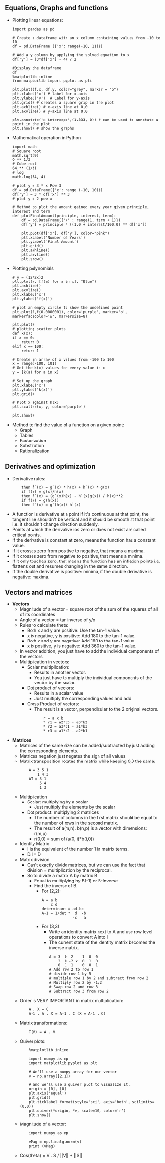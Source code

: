 ## Equations, Graphs and functions
* Plotting linear equations:
    ```
    import pandas as pd

    # Create a dataframe with an x column containing values from -10 to 10
    df = pd.DataFrame ({'x': range(-10, 11)})

    # Add a y column by applying the solved equation to x
    df['y'] = (3*df['x'] - 4) / 2

    #Display the dataframe
    df
    %matplotlib inline
    from matplotlib import pyplot as plt

    plt.plot(df.x, df.y, color="grey", marker = "o")
    plt.xlabel('x') # label for x-axis
    plt.ylabel('y')  # Label for y-axis
    plt.grid() # creates a square grip in the plot
    plt.axhline() # x-axis line at 0,0
    plt.axvline() # y-axis line at 0,0

    plt.annotate('x-intercept',(1.333, 0)) # can be used to annotate a point in the plot
    plt.show() # show the graphs
    ```
* Mathematical operation in Python
    ```
    import math
    # Square root
    math.sqrt(9)
    9 ** 1/2
    # Cube root
    64 ** (1/3)
    # log
    math.log(64, 4)

    # plot y = 3 * x Pow 3
    df = pd.DataFrame({'x': range (-10, 10)})
    df['y'] = 3 * df['x'] ** 3
    # plot y = 2 pow x

    # Method to plot the amount gained every year given principle, interest and term
    def plotFinalAmount(principle, interest, term):
        df = pd.DataFrame({'x' : range(1, term + 1)})
        df['y'] = principle * ((1.0 + interest/100.0) ** df['x'])
        
        plt.plot(df['x'], df['y'], color="pink")
        plt.xlabel('Number of Years')
        plt.ylabel('Final Amount')
        plt.grid()
        plt.axhline()
        plt.axvline()
        plt.show()
    ```
* Plotting polynomials
    ```
    # y = (12/2x)2
    plt.plot(x, [f(a) for a in x], "Blue")
    plt.axhline()
    plt.axvline()
    plt.xlabel('x')
    plt.ylabel('f(x)')

    # plot an empty circle to show the undefined point
    plt.plot(0,f(0.0000001), color='purple', marker='o', markerfacecolor='w', markersize=8)

    plt.plot()
    # plotting scatter plots
    def k(x):
    if x == 0:
        return 0
    elif x == 100:
        return 1

    # Create an array of x values from -100 to 100
    x = range(-100, 101)
    # Get the k(x) values for every value in x
    y = [k(a) for a in x]

    # Set up the graph
    plt.xlabel('x')
    plt.ylabel('k(x)')
    plt.grid()

    # Plot x against k(x)
    plt.scatter(x, y, color='purple')

    plt.show()
    ```
* Method to find the value of a function on a given point:
    * Graph
    * Tables
    * Factorization
    * Substitution
    * Rationalization
## Derivatives and optimization

* Derivative rules:
    ``` if f(x) = g(x) * h(x)
        then f`(x) = g`(x) * h(x) + h`(x) * g(x)
        if f(x) = g(x)/h(x)
        then f`(x) = (g`(x)h(x) - h`(x)g(x)) / h(x)**2
        if f(x) = g(h(x))
        then f`(x) = g`(h(x)) h`(x)
    ```
* A function is derivative at a point if it's continuous at that point, the tangent line shouldn't be vertical and it should be smooth at that point i.e. it shouldn't change direction suddenly.
* Points at which the derivative ios zero or does not exist are called critical points.
* If the derivative is constant at zero, means the function has a constant value.
* If it crosses zero from positive to negative, that means a maxima.
* If it crosses zero from negative to positive, that means a minima.
* If it only touches zero, that means the function has an inflation points i.e. flattens out and resumes changing in the same direction.
* If the double derivative is positive: minima, if the double derivative is negative: maxima.

## Vectors and matrices
* **Vectors**
    * Magnitude of a vector  = square root of the sum of the squares of all of its coordinates
    * Angle of a vector = tan inverse of y/x
    * Rules to calculate theta:
        * Both x and y are positive: Use the tan-1 value.
        * x is negative, y is positive: Add 180 to the tan-1 value.
        * Both x and y are negative: Add 180 to the tan-1 value.
        * x is positive, y is negative: Add 360 to the tan-1 value.
    * In vector addition, you just have to add the individual components of the vectors
    * Multiplication in vectors:
        * Scalar multiplication: 
            * Results in another vector.
            * You just have to multiply the individual components of the vector by the scalar.
        * Dot product of vectors: 
            * Results in a scalar value
            * Just multiply the corresponding values and add.
        * Cross Product of vectors:
            * The result is a vector, perpendicular to the 2 original vectors.
                ```
                    r = a x b
                    * r1 = a2*b3 - a3*b2
                    * r2 = a3*b1 - a1*b3
                    * r3 = a1*b2 - a2*b1
                ```
* **Matrices**
    * Matrices of the same size can be added/subtracted by just adding the corresponding elements.
    * Matrices negation just negates the sign of all values
    * Matrix transposition rotates the matrix while keeping 0,0 the same:
        ```
            A = 3 5 1
                1 4 3
            AT = 3 1
                 5 4
                 1 3
        ```
    * Multiplication
        * Scalar: multiplying by a scalar
            * Just multiply the elements by the scalar
        * Dot product: multiplying 2 matrices
            * The number of columns in the first matrix should be equal to the number of rows in the second matrix.
            * The result of a(m,n). b(n,p) is a vector with dimensions: r(m,p)
            * r(0,0) = sum of (a(0, i)*b(i,0))
    * Identity Matrix
        * I is the equivalent of the number 1 in matrix terms.
        * D.I = D
    * Matrix division
        * Can't exactly divide matrices, but we can use the fact that division = multiplication by the reciprocal.
        * So to divide a matrix A by matrix B
            * Equal to multiplying by B(-1) or B-Inverse.
            * Find the inverse of B.
                * For (2,2): 
                    ``` 
                    A = a b
                        c d
                    determinant = ad-bc
                    A-1 = 1/det *  d  -b
                                  -c   a
                    ```
                * For (3,3)
                    * Write an identity matrix next to A and use row level operations to convert A into I
                    * The current state of the identity matrix becomes the inverse matrix.
                        ```
                        A = 3  0  2    1  0  0
                            2  0 -2 x  0  1  0 
                            0  1  1    0  0  1
                        # Add row 2 to row 1
                        # divide row 1 by 5
                        # multiple row 1 by 2 and subtract from row 2
                        # Multiply row 2 by -1/2
                        # Swap row 2 and row 3
                        # Subtract row 3 from row 2
    * Order is VERY IMPORTANT in matrix multiplication:
        ```
            A . X = C
            A-1 . A . X = A-1 . C (X = A-1 . C)
        ```
    * Matrix transformations:
        ``` 
            T(V) = A . V
    * Quiver plots:
        ```
            %matplotlib inline

            import numpy as np
            import matplotlib.pyplot as plt

            # We'll use a numpy array for our vector
            v = np.array([2,1])

            # and we'll use a quiver plot to visualize it.
            origin = [0], [0]
            plt.axis('equal')
            plt.grid()
            plt.ticklabel_format(style='sci', axis='both', scilimits=(0,0))
            plt.quiver(*origin, *v, scale=10, color='r')
            plt.show()
        ```
    * Magnitude of a vector:
        ```
            import numpy as np

            vMag = np.linalg.norm(v)
            print (vMag)
        ```
    * Cos(theta) = V . S / ||V|| * ||S||